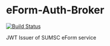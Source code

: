 # eForm-Auth-Broker

[![Build Status](https://dev.azure.com/SUMSC/eForm/_apis/build/status/SUMSC.eForm-Auth-Broker?branchName=master)](https://dev.azure.com/SUMSC/eForm/_build/latest?definitionId=2&branchName=master)

JWT Issuer of SUMSC eForm service
